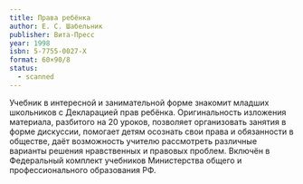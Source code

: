 ```yaml
---
title: Права ребёнка
author: Е. С. Шабельник
publisher: Вита-Пресс
year: 1998
isbn: 5-7755-0027-X
format: 60×90/8
status:
  - scanned
---
```


Учебник в интересной и занимательной форме знакомит младших школьников с Декларацией прав ребёнка. Оригинальность изложения материала, разбитого на 20 уроков, позволяет организовать занятия в форме дискуссии, помогает детям осознать свои права и обязанности в обществе, даёт возможность учителю рассмотреть различные варианты решения нравственных и правовых проблем.
Включён в Федеральный комплект учебников Министерства общего и профессионального образования РФ.
